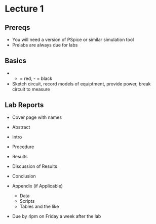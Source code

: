 # Lecture 1

## Prereqs

* You will need a version of PSpice or similar simulation tool
* Prelabs are always due for labs

## Basics

* + = red, - = black
* Sketch circuit, record models of equiptment, provide power, break circuit to measure

## Lab Reports
* Cover page with names
* Abstract
* Intro
* Procedure
* Results
* Discussion of Results
* Conclusion
* Appendix (if Applicable)
	* Data
	* Scripts
	* Tables and the like

* Due by 4pm on Friday a week after the lab
